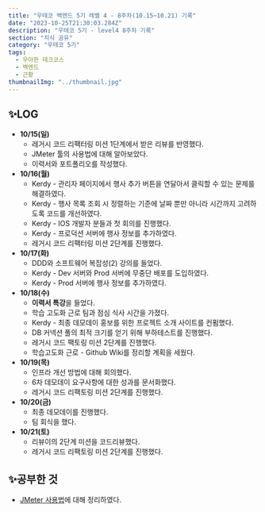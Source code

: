 ```yaml
---
title: "우테코 백엔드 5기 레벨 4 - 8주차(10.15~10.21) 기록"
date: "2023-10-25T21:30:03.284Z"
description: "우테코 5기 - level4 8주차 기록"
section: "지식 공유" 
category: "우테코 5기"
tags:
  - 우아한 테크코스
  - 백엔드
  - 근황
thumbnailImg: "../thumbnail.jpg"
---
```


## ✨LOG
- **10/15(일)**
    - 레거시 코드 리팩터링 미션 1단계에서 받은 리뷰를 반영했다.
    - JMeter 툴의 사용법에 대해 알아보았다.
    - 이력서와 포트폴리오를 작성했다.
- **10/16(월)**
    - Kerdy - 관리자 페이지에서 행사 추가 버튼을 연달아서 클릭할 수 있는 문제를 해결하였다.
    - Kerdy - 행사 목록 조회 시 정렬하는 기준에 날짜 뿐만 아니라 시간까지 고려하도록 코드를 개선하였다.
    - Kerdy - IOS 개발자 분들과 첫 회의를 진행했다.
    - Kerdy - 프로덕션 서버에 행사 정보를 추가하였다.
    - 레거시 코드 리팩터링 미션 2단계를 진행했다.
- **10/17(화)**
    - DDD와 소프트웨어 복잡성(2) 강의를 들었다.
    - Kerdy - Dev 서버와 Prod 서버에 무중단 배포를 도입하였다.
    - Kerdy - Prod 서버에 행사 정보를 추가하였다.
- **10/18(수)**
    - **이력서 특강**을 들었다.
    - 학습 고도화 근로 팀과 점심 식사 시간을 가졌다.
    - Kerdy - 최종 데모데이 홍보를 위한 프로젝트 소개 사이트를 컨펌했다.
    - DB 커넥션 풀의 최적 크기를 얻기 위해 부하테스트를 진행했다.
    - 레거시 코드 팩토링 미션 2단계를 진행했다.
    - 학습고도화 근로 - Github Wiki를 정리할 계획을 세웠다.
- **10/19(목)**
    - 인프라 개선 방법에 대해 회의했다.
    - 6차 데모데이 요구사항에 대한 성과를 문서화했다.
    - 레거시 코드 리팩토링 미션 2단계를 진행했다.
- **10/20(금)**
    - 최종 데모데이를 진행했다.
    - 팀 회식을 했다.
- **10/21(토)**
    - 리뷰이의 2단계 미션을 코드리뷰했다.
    - 레거시 코드 리팩토링 미션 2단계를 진행했다.

## ✨공부한 것

- [JMeter 사용법](https://amaran-th.github.io/%EC%9D%B8%ED%94%84%EB%9D%BC/JMeter%20%EC%82%AC%EC%9A%A9%ED%95%B4%EB%B3%B4%EA%B8%B0/)에 대해 정리하였다.
